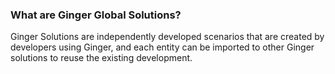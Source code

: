 ﻿### What are Ginger Global Solutions?
Ginger Solutions are independently developed scenarios that are created by developers using Ginger, and each entity can be imported to other Ginger solutions to reuse the existing development.

